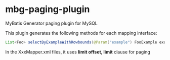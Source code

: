 # mbg-paging-plugin
MyBatis Generator paging plugin for MySQL

This plugin generates the following methods for each mapping interface:
```java
List<Foo> selectByExampleWithRowbounds(@Param("example") FooExample example, @Param("rowBounds") RowBounds rowBounds);
```

In the XxxMapper.xml files, it uses **limit offset, limit** clause for paging
